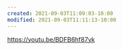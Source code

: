 ```yaml
---
created: 2021-09-03T11:09:03-10:00
modified: 2021-09-03T11:11:13-10:00
---
```


https://youtu.be/BDFB6hf87yk

